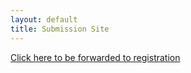 ```yaml
---
layout: default
title: Submission Site
---
```

<div class="alert alert-info">
 <a href="https://whova.com/portal/registration/aiism_201710/">Click here to be forwarded to registration</a>
</div>
